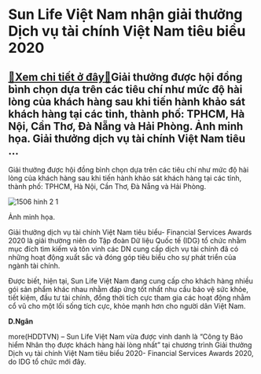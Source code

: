 Sun Life Việt Nam nhận giải thưởng Dịch vụ tài chính Việt Nam tiêu biểu 2020
============================================================================

[:gift:Xem chi tiết ở đây:gift:](https://hddtvn.com/sun-life-viet-nam-nhan-giai-thuong-dich-vu-tai-chinh-viet-nam-tieu-bieu-2020/)Giải thưởng được hội đồng bình chọn dựa trên các tiêu chí như mức độ hài lòng của khách hàng sau khi tiến hành khảo sát khách hàng tại các tỉnh, thành phố: TPHCM, Hà Nội, Cần Thơ, Đà Nẵng và Hải Phòng. Ảnh minh họa. Giải thưởng dịch vụ tài chính Việt Nam tiêu …
---------------------------------------------------------------------------------------------------------------------------------------------------------------------------------------------------------------------------------------------------------------------


Giải thưởng được hội đồng bình chọn dựa trên các tiêu chí như mức độ hài lòng của khách hàng sau khi tiến hành khảo sát khách hàng tại các tỉnh, thành phố: TPHCM, Hà Nội, Cần Thơ, Đà Nẵng và Hải Phòng.





![1506 hinh 2 1](https://haiquanonline.com.vn/stores/news_dataimages/ngandt/062020/25/18/in_article/1506_Hinh_2_1.jpg?rt=20200626083913 "undefined")


Ảnh minh họa.



Giải thưởng dịch vụ tài chính Việt Nam tiêu biểu- Financial Services Awards 2020 là giải thường niên do Tập đoàn Dữ liệu Quốc tế (IDG) tổ chức nhằm mục đích tìm kiếm và tôn vinh các DN cung cấp dịch vụ tài chính đã có những hoạt động xuất sắc và đóng góp tiêu biểu cho sự phát triển của ngành tài chính.


Được biết, hiện tại, Sun Life Việt Nam đang cung cấp cho khách hàng nhiều gói sản phẩm khác nhau nhằm đáp ứng tốt nhất nhu cầu bảo vệ sức khỏe, tiết kiệm, đầu tư tài chính, đồng thời tích cực tham gia các hoạt động nhằm cổ vũ cho một lối sống tích cực, khỏe mạnh hơn cho người dân Việt Nam.







**D.Ngân**



more(HDDTVN) – Sun Life Việt Nam vừa được vinh danh là “Công ty Bảo hiểm Nhân thọ được khách hàng hài lòng nhất” tại chương trình Giải thưởng Dịch vụ tài chính Việt Nam tiêu biểu 2020- Financial Services Awards 2020, do IDG tổ chức mới đây.

